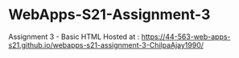 # WebApps-S21-Assignment-3
Assignment 3 - Basic HTML
Hosted at : <https://44-563-web-apps-s21.github.io/webapps-s21-assignment-3-ChilpaAjay1990/>
